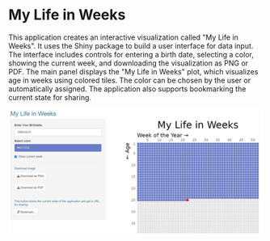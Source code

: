 # My Life in Weeks

This application creates an interactive visualization called "My Life in Weeks". It uses the Shiny package to build a user interface for data input. The interface includes controls for entering a birth date, selecting a color, showing the current week, and downloading the visualization as PNG or PDF. The main panel displays the "My Life in Weeks" plot, which visualizes age in weeks using colored tiles. The color can be chosen by the user or automatically assigned. The application also supports bookmarking the current state for sharing.

![app](life_in_weeks.jpg)
